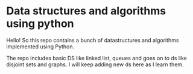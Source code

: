 # Data structures and algorithms using python

Hello!
So this repo contains a bunch of datastructures and algorithms implemented using Python.

The repo includes basic DS like linked list, queues and goes on to ds like disjoint sets and graphs.
I will keep adding new ds here as I learn them.
